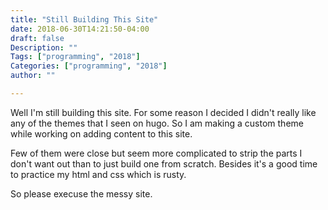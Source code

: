 ```yaml
---
title: "Still Building This Site"
date: 2018-06-30T14:21:50-04:00
draft: false
Description: ""
Tags: ["programming", "2018"]
Categories: ["programming", "2018"]
author: ""

---
```


Well I'm still building this site. For some reason I decided I didn't really like any of the themes that I seen on hugo. So I am making a custom theme while working on adding content to this site.  

Few of them were close but seem more complicated to strip the parts I don't want out than to just build one from scratch.  Besides it's a good time to practice my html and css which is rusty.

So please execuse the messy site.